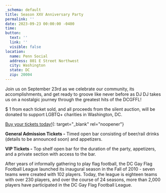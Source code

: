 ```yaml
---
_schema: default
title: Season XXV Anniversary Party
permalink: ''
date: 2023-09-23 00:00:00 -0400
time:
button:
  text: ''
  link: ''
  visible: false
location:
  name: Penn Social
  address: 801 E Street Northwest
  city: Washington
  state: DC
  zip: 20004
---
```

Join us on September 23rd as we celebrate our community, its accomplishments, and get ready to groove like never before as DJ DJ takes us on a nostalgic journey through the greatest hits of the DCGFFL!

$ 1 from each ticket sold, and all proceeds from the silent auction, will be donated to support LGBTQ+ charities in Washington, DC.

[Buy your tickets today!](https://www.eventbrite.com/e/dcgffl-season-xxv-anniversary-party-tickets-611480674157?aff=ebdssbdestsearch){: target="_blank" rel="noopener"}

**General Admission Tickets -**&nbsp;Timed open bar consisting of beer/rail drinks (details to be announced soon) and appetizers.

**VIP Tickets -**&nbsp;Top shelf open bar for the duration of the party, appetizers, and a private section with access to the bar.

After years of informally gathering to play flag football, the DC Gay Flag Football League launched its inaugural season in the Fall of 2010 - seven teams were created with 102 players. Today, the league is eighteen teams with over 230 players, and over the course of 24 seasons, more than 2,000 players have participated in the DC Gay Flag Football League.